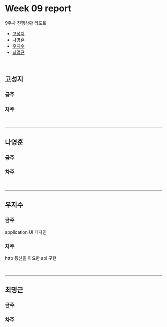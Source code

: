 # Week 09 report

9주차 진행상황 리포트

- [고성지](#고성지)
- [나영훈](#나영훈)
- [우지수](#우지수)
- [최명근](#최명근)

<br>


## 고성지
### 금주
### 차주
<br>

-----
## 나영훈
### 금주

### 차주

<br>

-----

## 우지수
### 금주

application UI 디자인

### 차주

http 통신을 이요한 api 구현

<br>

-----
## 최명근
### 금주


### 차주

<br>
